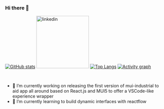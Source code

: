 ### Hi there 👋

<!--
**rand0mC0d3r/rand0mC0d3r** is a ✨ _special_ ✨ repository because its `README.md` (this file) appears on your GitHub profile.

Here are some ideas to get you started:

- 🔭 I’m currently working on ...
- 🌱 I’m currently learning ...
- 👯 I’m looking to collaborate on ...
- 🤔 I’m looking for help with ...
- 💬 Ask me about ...
- 📫 How to reach me: ...
- 😄 Pronouns: ...
- ⚡ Fun fact: ...
-->
[![GitHub stats](https://github-readme-stats.vercel.app/api?username=rand0mC0d3r&count_private=false&show_icons=true&theme=dark&include_all_commits=true&hide_border=true&hide=prs&bg_color=31313A)](https://github.com/vladmandic/vladmandic)
<a href="https://www.linkedin.com/in/bodudev/"><img src="linkedin.png" alt="linkedin" height="170"/></a>
[![Top Langs](https://github-readme-stats.vercel.app/api/top-langs/?username=rand0mC0d3r&hide=JavaScript,HTML,CSS,ipynb&layout=compact&theme=dark&hide_border=true&bg_color=31313A&langs_count=8)](https://github.com/vladmandic/vladmandic)
[![Activity graph](https://github-readme-activity-graph.vercel.app/graph?username=rand0mC0d3r&theme=xcode&hide_border=true)](https://github.com/ashutosh00710/github-readme-activity-graph)

<br>

- 🔭 I’m currently working on releasing the first version of mui-industrial to aid app all around based on React.js and MUI5 to offer a VSCode-like experience wrapper
- 🌱 I’m currently learning to build dynamic interfaces with reactflow

